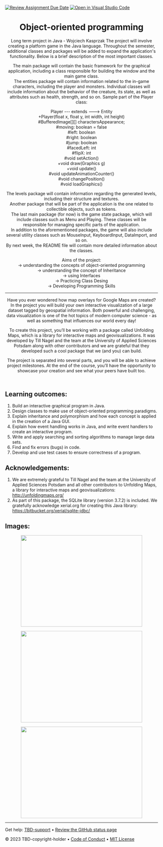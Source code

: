 [![Review Assignment Due Date](https://classroom.github.com/assets/deadline-readme-button-24ddc0f5d75046c5622901739e7c5dd533143b0c8e959d652212380cedb1ea36.svg)](https://classroom.github.com/a/OKtrtRRZ)
[![Open in Visual Studio Code](https://classroom.github.com/assets/open-in-vscode-718a45dd9cf7e7f842a935f5ebbe5719a5e09af4491e668f4dbf3b35d5cca122.svg)](https://classroom.github.com/online_ide?assignment_repo_id=12306780&assignment_repo_type=AssignmentRepo)
<header>

<!--
  <<< Author notes: Course header >>>
  Read <https://skills.github.com/quickstart> for more information about how to build courses using this template.
  Include a 1280×640 image, course name in sentence case, and a concise description in emphasis.
  In your repository settings: enable template repository, add your 1280×640 social image, auto delete head branches.
  Next to "About", add description & tags; disable releases, packages, & environments.
  Add your open source license, GitHub uses the MIT license.
-->

# Object-oriented programming
Long term project in Java - Wojciech Kasprzak
The project will involve creating a platform game in the Java language. Throughout the semester, additional classes and packages will be added to expand the application's functionality. Below is a brief description of the most important classes. <br>

The main package will contain the basic framework for the graphical application, including a class responsible for building the window and the main game class. <br>
The entities package will contain information related to the in-game characters, including the player and monsters. Individual classes will include information about the behavior of the creature, its state, as well as attributes such as health, strength, and so on. Sample part of the Player class: <br>

Player --- extends ---> Entity <br>
	+Player(float x, float y, int width, int height) <br>
	#BufferedImage[][] charactersAppearance; <br>
	#moving: boolean = false <br>
	#left: boolean <br>
 	#right: boolean <br>
  	#jump: boolean <br>
  	#facedLeft: int <br>
  	#flipX: int <br>
	#void setAction() <br>
	+void draw(Graphics g) <br>
	+void update() <br>
	#void updateAnimationCounter() <br>
	#void changePosition() <br>
	#void loadGraphics() <br>

The levels package will contain information regarding the generated levels, including their structure and textures. <br>
Another package that will be part of the application is the one related to collectible objects, such as tokens. <br>
The last main package (for now) is the game state package, which will include classes such as Menu and Playing. These classes will be responsible for managing specific parts of the application. <br>
In addition to the aforementioned packages, the game will also include several utility classes such as MouseInput, KeyboardInput, DataImport, and so on. <br>
By next week, the README file will contain more detailed information about the classes. <br>

Aims of the project: <br>
-> understanding the concepts of object-oriented programming <br>
-> understanding the concept of Inheritance <br>
-> using Interfaces <br>
-> Practicing Class Desing <br>
-> Developing Programming Skills <br>

-----------
Have you ever wondered how map overlays for Google Maps are created?  In the project you will build your own interactive visualization of a large dataset tagged by geospatial information.  Both powerful and challenging, data visualization is one of the hot topics of modern computer science - as well as something that influences our world every day!

To create this project, you’ll be working with a package called Unfolding Maps, which is a library for interactive maps and geovisualizations.  It was developed by Till Nagel and the team at the University of Applied Sciences Potsdam along with other contributors and we are grateful that they developed such a cool package that we (and you) can build.

The project is separated into several parts, and you will be able to achieve project milestones. At the end of the course, you’ll have the opportunity to showcase your creation and see what your peers have built too.

</header>

<!--
  <<< Author notes: Step 1 >>>
  Choose 3-5 steps for your course.
  The first step is always the hardest, so pick something easy!
  Link to docs.github.com for further explanations.
  Encourage users to open new tabs for steps!
  TBD-step-1-notes.
-->

## Learning outcomes:
<!--
_Welcome to "TBD-course-name"! :wave:_

TBD-step-1-information

**What is _TBD-term-1_**: TBD-definition-1

### :keyboard: Activity: TBD-step-1-name
-->
1. Build an interactive graphical program in Java.
2. Design classes to make use of object-oriented programming paradigms.
3. Explain inheritance and polymorphism and how each concept is applied in the creation of a Java GUI.
4. Explain how event handling works in Java, and write event handlers to create an interactive program.
5. Write and apply searching and sorting algorithms to manage large data sets.
6. Find and fix errors (bugs) in code.
7. Develop and use test cases to ensure correctness of a program.

## Acknowledgements:
1. We  are extremely grateful to Till Nagel and the team at the University of  Applied Sciences Potsdam and all other contributors to Unfolding Maps, a  library for interactive maps and geovisualizations:
   http://unfoldingmaps.org/
2. As part of this package, the SQLite  library (version 3.7.2) is included.  We gratefully acknowledge  xerial.org for creating this Java library:
   https://bitbucket.org/xerial/sqlite-jdbc/

## Images:
<p align="center"><img align="center" src="https://github.com/akakiev/long-term-project-map-java/blob/main/pr1.jpg" height="300" width="400" /></p>
<p align="center"><img align="center" src="https://github.com/akakiev/long-term-project-map-java/blob/main/pr2.jpg" height="300" width="400" /></p>
<p align="center"><img align="center" src="https://github.com/akakiev/long-term-project-map-java/blob/main/pr3.jpg" height="300" width="400" /></p>
<footer>

<!--
  <<< Author notes: Footer >>>
  Add a link to get support, GitHub status page, code of conduct, license link.
-->

---

Get help: [TBD-support](TBD-support-link) &bull; [Review the GitHub status page](https://www.githubstatus.com/)

&copy; 2023 TBD-copyright-holder &bull; [Code of Conduct](https://www.contributor-covenant.org/version/2/1/code_of_conduct/code_of_conduct.md) &bull; [MIT License](https://gh.io/mit)

</footer>
